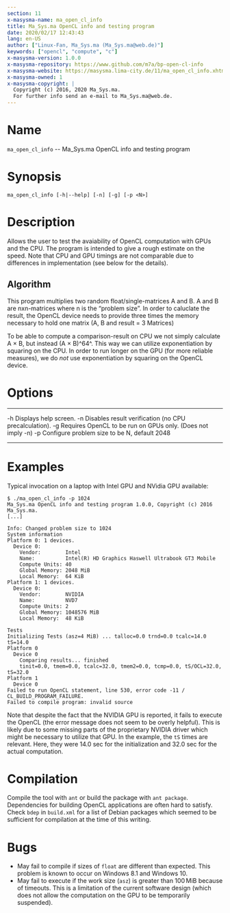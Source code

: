 ```yaml
---
section: 11
x-masysma-name: ma_open_cl_info
title: Ma_Sys.ma OpenCL info and testing program
date: 2020/02/17 12:43:43
lang: en-US
author: ["Linux-Fan, Ma_Sys.ma (Ma_Sys.ma@web.de)"]
keywords: ["opencl", "compute", "c"]
x-masysma-version: 1.0.0
x-masysma-repository: https://www.github.com/m7a/bp-open-cl-info
x-masysma-website: https://masysma.lima-city.de/11/ma_open_cl_info.xhtml
x-masysma-owned: 1
x-masysma-copyright: |
  Copyright (c) 2016, 2020 Ma_Sys.ma.
  For further info send an e-mail to Ma_Sys.ma@web.de.
---
```

Name
====

`ma_open_cl_info` -- Ma_Sys.ma OpenCL info and testing program

Synopsis
========

	ma_open_cl_info [-h|--help] [-n] [-g] [-p <N>]

Description
===========

Allows the user to test the avaiability of OpenCL computation with GPUs and
the CPU. The program is intended to give a rough estimate on the speed.
Note that CPU and GPU timings are not comparable due to differences in
implementation (see below for the details).

## Algorithm

This program multiplies two random float/single-matrices A and B.
A and B are nxn-matrices where n is the “problem size”.
In order to caluclate the result, the OpenCL device needs to provide three
times the memory necessary to hold one matrix (A, B and result = 3 Matrices)

To be able to compute a comparison-result on CPU we not simply calculate
A $\times$ B, but instead (A $\times$ B)^64^. This way we can utilize
exponentiation by squaring on the CPU. In order to run longer on the GPU
(for more reliable measures), we do _not_ use exponentiation by squaring on
the OpenCL device.

Options
=======

--  -----------------------------------------------------------
-h  Displays help screen.
-n  Disables result verification (no CPU precalculation).
-g  Requires OpenCL to be run on GPUs only. (Does not imply -n)
-p  Configure problem size to be N, default 2048
--  -----------------------------------------------------------

Examples
========

Typical invocation on a laptop with Intel GPU and NVidia GPU available:

~~~
$ ./ma_open_cl_info -p 1024
Ma_Sys.ma OpenCL info and testing program 1.0.0, Copyright (c) 2016 Ma_Sys.ma.
[...]

Info: Changed problem size to 1024
System information
Platform 0: 1 devices.
  Device 0:
    Vendor:        Intel
    Name:          Intel(R) HD Graphics Haswell Ultrabook GT3 Mobile
    Compute Units: 40
    Global Memory: 2048 MiB
    Local Memory:  64 KiB
Platform 1: 1 devices.
  Device 0:
    Vendor:        NVIDIA
    Name:          NVD7
    Compute Units: 2
    Global Memory: 1048576 MiB
    Local Memory:  48 KiB

Tests
Initializing Tests (asz=4 MiB) ... talloc=0.0 trnd=0.0 tcalc=14.0 tS=14.0
Platform 0
  Device 0
    Comparing results... finished
    tinit=0.0, tmem=0.0, tcalc=32.0, tmem2=0.0, tcmp=0.0, tS/OCL=32.0, tS=32.0
Platform 1
  Device 0
Failed to run OpenCL statement, line 530, error code -11 / CL_BUILD_PROGRAM_FAILURE.
Failed to compile program: invalid source
~~~

Note that despite the fact that the NVIDIA GPU is reported, it fails to execute
the  OpenCL (the error message does not seem to be overly helpful). This is
likely due to some missing parts of the proprietary NVIDIA driver which might
be necessary to utilize that GPU. In the example, the `tS` times are relevant.
Here, they were 14.0 sec for the initialization and 32.0 sec for the actual
computation.

Compilation
===========

Compile the tool with `ant` or build the package with `ant package`.
Dependencies for building OpenCL applications are often hard to satisfy.
Check `bdep` in `build.xml` for a list of Debian packages which seemed to be
sufficient for compilation at the time of this writing.

Bugs
====

 * May fail to compile if sizes of `float` are different than expected.
   This problem is known to occur on Windows 8.1 and Windows 10.
 * May fail to execute if the work size (`asz`) is greater than 100 MiB because
   of timeouts. This is a limitation of the current software design (which does
   not allow the computation on the GPU to be temporarily suspended).
